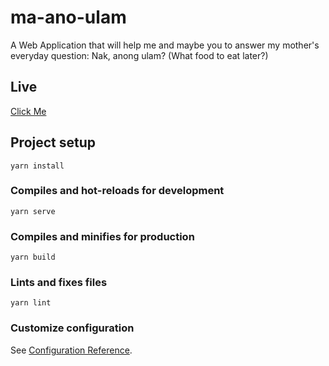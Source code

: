 # ma-ano-ulam

A Web Application that will help me and maybe you to answer my mother's everyday question: Nak, anong ulam? (What food to eat later?)

## Live

[Click Me](https://narioalvin.github.io/nak-ano-ulam/)

## Project setup

```
yarn install
```

### Compiles and hot-reloads for development

```
yarn serve
```

### Compiles and minifies for production

```
yarn build
```

### Lints and fixes files

```
yarn lint
```

### Customize configuration

See [Configuration Reference](https://cli.vuejs.org/config/).
